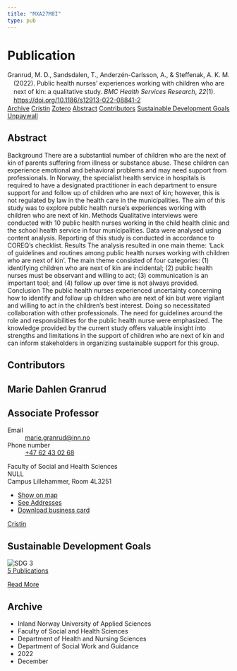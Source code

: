 ```yaml
---
title: "MXA27M8I"
type: pub
---
```

<h1>Publication</h1>
<article id="csl-bib-container-MXA27M8I" class="csl-bib-container">
  <div class="csl-bib-body" style="line-height: 1.35; padding-left: 1em; text-indent:-1em;">
  <div class="csl-entry">Granrud, M. D., Sandsdalen, T., Anderz&#xE9;n-Carlsson, A., &amp; Steffenak, A. K. M. (2022). Public health nurses&#x2019; experiences working with children who are next of kin: a qualitative study. <i>BMC Health Services Research</i>, <i>22</i>(1). <a href="https://doi.org/10.1186/s12913-022-08841-2">https://doi.org/10.1186/s12913-022-08841-2</a></div>
</div>
  <div class="csl-bib-buttons">
    <a href="#taxonomy-article-MXA27M8I" class="csl-bib-button">Archive</a>
    <a href="https://app.cristin.no/results/show.jsf?id=2092812" alt="Cristin URL" class="csl-bib-button">Cristin</a>
    <a href="http://zotero.org/groups/5402882/items/MXA27M8I" alt="Zotero URL" class="csl-bib-button">Zotero</a>
    <a href="#abstract-article-MXA27M8I" class="csl-bib-button">Abstract</a>
    <a href="#contributors-article-MXA27M8I" class="csl-bib-button">Contributors</a>
    <a href="#sdg-article-MXA27M8I" class="csl-bib-button">Sustainable Development Goals</a>
    <a href="https://bmchealthservres.biomedcentral.com/counter/pdf/10.1186/s12913-022-08841-2" class="csl-bib-button">Unpaywall</a>
  </div>
  <div id="csl-bib-meta-container-MXA27M8I"></div>
</article>
<div id="csl-bib-meta-MXA27M8I" class="csl-bib-meta">
  <article id="abstract-article-MXA27M8I" class="abstract-article">
    <h1>Abstract</h1>
    Background There are a substantial number of children who are the next of kin of parents suffering from illness or substance abuse. These children can experience emotional and behavioral problems and may need support from professionals. In Norway, the specialist health service in hospitals is required to have a designated practitioner in each department to ensure support for and follow up of children who are next of kin; however, this is not regulated by law in the health care in the municipalities. The aim of this study was to explore public health nurse’s experiences working with children who are next of kin. Methods Qualitative interviews were conducted with 10 public health nurses working in the child health clinic and the school health service in four municipalities. Data were analysed using content analysis. Reporting of this study is conducted in accordance to COREQ’s checklist. Results The analysis resulted in one main theme: ‘Lack of guidelines and routines among public health nurses working with children who are next of kin’. The main theme consisted of four categories: (1) identifying children who are next of kin are incidental; (2) public health nurses must be observant and willing to act; (3) communication is an important tool; and (4) follow up over time is not always provided. Conclusion The public health nurses experienced uncertainty concerning how to identify and follow up children who are next of kin but were vigilant and willing to act in the children’s best interest. Doing so necessitated collaboration with other professionals. The need for guidelines around the role and responsibilities for the public health nurse were emphasized. The knowledge provided by the current study offers valuable insight into strengths and limitations in the support of children who are next of kin and can inform stakeholders in organizing sustainable support for this group.
  </article>
  <article id="contributors-article-MXA27M8I" class="contributors-article">
    <h1>Contributors</h1>
    <div class="personas"> <div class="vrtx-hinn-person-card"> <div class="photo"> <i class="lar la-user-circle missing-person"></i> </div> <div class="info"> <hgroup><h1>Marie Dahlen Granrud</h1> <h2>Associate Professor</h2> </hgroup><dl> <dt>Email</dt> <dd> <a href="mailto:marie.granrud@inn.no">marie.granrud@inn.no</a> </dd> <dt>Phone number</dt> <dd><a href="tel:+4762430268"> +47 62 43 02 68 </a></dd> </dl> <p> Faculty of Social and Health Sciences<br> NULL<br> Campus Lillehammer, Room 4L3251 </p> <ul class="vrtx-hinn-links"> <li><a href="https://www.google.com/maps?q=60.88177,11.53669">Show on map</a></li> <li><a href="https://www.inn.no/english/find-an-employee/marie-granrud.html#vrtx-hinn-addresses">See Addresses</a></li> <li><a href="https://www.inn.no/english/find-an-employee/marie-granrud.html?vrtx=vcf">Download business card</a></li> </ul> </div> </div> <a href="https://app.cristin.no/persons/show.jsf?id=606793" alt="Cristin URL" class="personas-cristin">Cristin</a> </div>
  </article>
  <article id="sdg-article-MXA27M8I" class="sdg-article">
    <h1>Sustainable Development Goals</h1>
    <div class="sdg-container"><div id="sdg3" class="sdg"> <img src="{{< params subfolder >}}images/sdg/sdg03_en.png" class="image" alt="SDG 3"> <div class="sdg-overlay"> <a href="{{< params subfolder >}}en/archive/?sdg=3#archive" class="sdg-publication-count"><span>5</span> Publications</a> <p><a href="https://sdgs.un.org/goals/goal3" class="sdg-read-more">Read More</a></p> </div> </div></div>
  </article>
  <article id="taxonomy-article-MXA27M8I" class="taxonomy-article">
    <h1>Archive</h1>
    <ul>
      <li>Inland Norway University of Applied Sciences</li>
      <li>Faculty of Social and Health Sciences</li>
      <li>Department of Health and Nursing Sciences</li>
      <li>Department of Social Work and Guidance</li>
      <li>2022</li>
      <li>December</li>
    </ul>
  </article>
</div>
